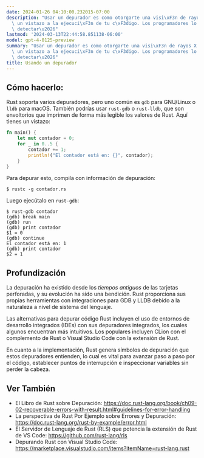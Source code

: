 ```yaml
---
date: 2024-01-26 04:10:00.232015-07:00
description: "Usar un depurador es como otorgarte una visi\xF3n de rayos X para echar\
  \ un vistazo a la ejecuci\xF3n de tu c\xF3digo. Los programadores lo hacen para\
  \ detectar\u2026"
lastmod: '2024-03-13T22:44:58.851138-06:00'
model: gpt-4-0125-preview
summary: "Usar un depurador es como otorgarte una visi\xF3n de rayos X para echar\
  \ un vistazo a la ejecuci\xF3n de tu c\xF3digo. Los programadores lo hacen para\
  \ detectar\u2026"
title: Usando un depurador
---
```


## Cómo hacerlo:
Rust soporta varios depuradores, pero uno común es `gdb` para GNU/Linux o `lldb` para macOS. También podrías usar `rust-gdb` o `rust-lldb`, que son envoltorios que imprimen de forma más legible los valores de Rust. Aquí tienes un vistazo:

```Rust
fn main() {
    let mut contador = 0;
    for _ in 0..5 {
        contador += 1;
        println!("El contador está en: {}", contador);
    }
}
```

Para depurar esto, compila con información de depuración:

```shell
$ rustc -g contador.rs
```

Luego ejecútalo en `rust-gdb`:

```shell
$ rust-gdb contador
(gdb) break main
(gdb) run
(gdb) print contador
$1 = 0
(gdb) continue
El contador está en: 1
(gdb) print contador
$2 = 1
```

## Profundización
La depuración ha existido desde los *tiempos antiguos* de las tarjetas perforadas, y su evolución ha sido una bendición. Rust proporciona sus propias herramientas con integraciones para GDB y LLDB debido a la naturaleza a nivel de sistema del lenguaje.

Las alternativas para depurar código Rust incluyen el uso de entornos de desarrollo integrados (IDEs) con sus depuradores integrados, los cuales algunos encuentran más intuitivos. Los populares incluyen CLion con el complemento de Rust o Visual Studio Code con la extensión de Rust.

En cuanto a la implementación, Rust genera símbolos de depuración que estos depuradores entienden, lo cual es vital para avanzar paso a paso por el código, establecer puntos de interrupción e inspeccionar variables sin perder la cabeza.

## Ver También
- El Libro de Rust sobre Depuración: https://doc.rust-lang.org/book/ch09-02-recoverable-errors-with-result.html#guidelines-for-error-handling
- La perspectiva de Rust Por Ejemplo sobre Errores y Depuración: https://doc.rust-lang.org/rust-by-example/error.html
- El Servidor de Lenguaje de Rust (RLS) que potencia la extensión de Rust de VS Code: https://github.com/rust-lang/rls
- Depurando Rust con Visual Studio Code: https://marketplace.visualstudio.com/items?itemName=rust-lang.rust
